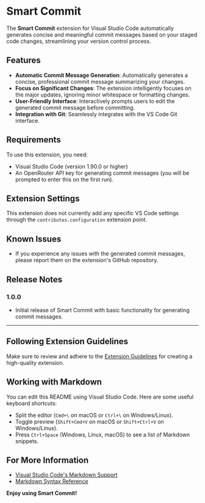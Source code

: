 # Smart Commit

The **Smart Commit** extension for Visual Studio Code automatically generates concise and meaningful commit messages based on your staged code changes, streamlining your version control process.

## Features

- **Automatic Commit Message Generation**: Automatically generates a concise, professional commit message summarizing your changes.
- **Focus on Significant Changes**: The extension intelligently focuses on the major updates, ignoring minor whitespace or formatting changes.
- **User-Friendly Interface**: Interactively prompts users to edit the generated commit message before committing.
- **Integration with Git**: Seamlessly integrates with the VS Code Git interface.

## Requirements

To use this extension, you need:

- Visual Studio Code (version 1.90.0 or higher)
- An OpenRouter API key for generating commit messages (you will be prompted to enter this on the first run).

## Extension Settings

This extension does not currently add any specific VS Code settings through the `contributes.configuration` extension point.

## Known Issues

- If you experience any issues with the generated commit messages, please report them on the extension's GitHub repository.

## Release Notes

### 1.0.0

- Initial release of Smart Commit with basic functionality for generating commit messages.

---

## Following Extension Guidelines

Make sure to review and adhere to the [Extension Guidelines](https://code.visualstudio.com/api/references/extension-guidelines) for creating a high-quality extension.

## Working with Markdown

You can edit this README using Visual Studio Code. Here are some useful keyboard shortcuts:

- Split the editor (`Cmd+\` on macOS or `Ctrl+\` on Windows/Linux).
- Toggle preview (`Shift+Cmd+V` on macOS or `Shift+Ctrl+V` on Windows/Linux).
- Press `Ctrl+Space` (Windows, Linux, macOS) to see a list of Markdown snippets.

## For More Information

- [Visual Studio Code's Markdown Support](http://code.visualstudio.com/docs/languages/markdown)
- [Markdown Syntax Reference](https://help.github.com/articles/markdown-basics/)

**Enjoy using Smart Commit!**
